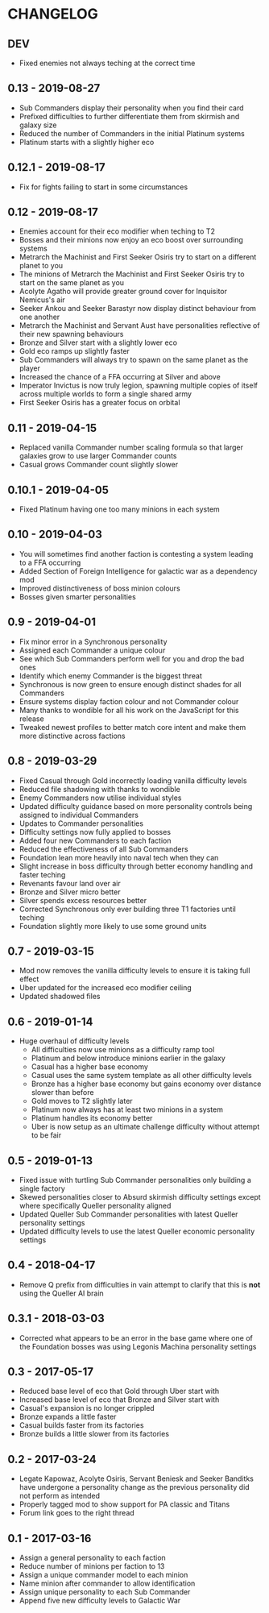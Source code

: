 # CHANGELOG

## DEV

 - Fixed enemies not always teching at the correct time

## 0.13 - 2019-08-27

 - Sub Commanders display their personality when you find their card
 - Prefixed difficulties to further differentiate them from skirmish and galaxy size
 - Reduced the number of Commanders in the initial Platinum systems
 - Platinum starts with a slightly higher eco

## 0.12.1 - 2019-08-17

 - Fix for fights failing to start in some circumstances

## 0.12 - 2019-08-17

 - Enemies account for their eco modifier when teching to T2
 - Bosses and their minions now enjoy an eco boost over surrounding systems
 - Metrarch the Machinist and First Seeker Osiris try to start on a different planet to you
 - The minions of Metrarch the Machinist and First Seeker Osiris try to start on the same planet as you
 - Acolyte Agatho will provide greater ground cover for Inquisitor Nemicus's air
 - Seeker Ankou and Seeker Barastyr now display distinct behaviour from one another
 - Metrarch the Machinist and Servant Aust have personalities reflective of their new spawning behaviours
 - Bronze and Silver start with a slightly lower eco
 - Gold eco ramps up slightly faster
 - Sub Commanders will always try to spawn on the same planet as the player
 - Increased the chance of a FFA occurring at Silver and above
 - Imperator Invictus is now truly legion, spawning multiple copies of itself across multiple worlds to form a single shared army
 - First Seeker Osiris has a greater focus on orbital

## 0.11 - 2019-04-15

 - Replaced vanilla Commander number scaling formula so that larger galaxies grow to use larger Commander counts
 - Casual grows Commander count slightly slower

## 0.10.1 - 2019-04-05

 - Fixed Platinum having one too many minions in each system

## 0.10 - 2019-04-03

 - You will sometimes find another faction is contesting a system leading to a FFA occurring
 - Added Section of Foreign Intelligence for galactic war as a dependency mod
 - Improved distinctiveness of boss minion colours
 - Bosses given smarter personalities

## 0.9 - 2019-04-01

 - Fix minor error in a Synchronous personality
 - Assigned each Commander a unique colour
  - See which Sub Commanders perform well for you and drop the bad ones
  - Identify which enemy Commander is the biggest threat
 - Synchronous is now green to ensure enough distinct shades for all Commanders
 - Ensure systems display faction colour and not Commander colour
 - Many thanks to wondible for all his work on the JavaScript for this release
 - Tweaked newest profiles to better match core intent and make them more distinctive across factions

## 0.8 - 2019-03-29

 - Fixed Casual through Gold incorrectly loading vanilla difficulty levels
 - Reduced file shadowing with thanks to wondible
 - Enemy Commanders now utilise individual styles
 - Updated difficulty guidance based on more personality controls being assigned to individual Commanders
 - Updates to Commander personalities
 - Difficulty settings now fully applied to bosses
 - Added four new Commanders to each faction
 - Reduced the effectiveness of all Sub Commanders
 - Foundation lean more heavily into naval tech when they can
 - Slight increase in boss difficulty through better economy handling and faster teching
 - Revenants favour land over air
 - Bronze and Silver micro better
 - Silver spends excess resources better
 - Corrected Synchronous only ever building three T1 factories until teching
 - Foundation slightly more likely to use some ground units

## 0.7 - 2019-03-15

 - Mod now removes the vanilla difficulty levels to ensure it is taking full effect
 - Uber updated for the increased eco modifier ceiling
 - Updated shadowed files

## 0.6 - 2019-01-14

 - Huge overhaul of difficulty levels
   - All difficulties now use minions as a difficulty ramp tool
   - Platinum and below introduce minions earlier in the galaxy
   - Casual has a higher base economy
   - Casual uses the same system template as all other difficulty levels
   - Bronze has a higher base economy but gains economy over distance slower than before
   - Gold moves to T2 slightly later
   - Platinum now always has at least two minions in a system
   - Platinum handles its economy better
   - Uber is now setup as an ultimate challenge difficulty without attempt to be fair

## 0.5 - 2019-01-13

 - Fixed issue with turtling Sub Commander personalities only building a single factory
 - Skewed personalities closer to Absurd skirmish difficulty settings except where specifically Queller personality aligned
 - Updated Queller Sub Commander personalities with latest Queller personality settings
 - Updated difficulty levels to use the latest Queller economic personality settings

## 0.4 - 2018-04-17

 - Remove Q prefix from difficulties in vain attempt to clarify that this is **not** using the Queller AI brain

## 0.3.1 - 2018-03-03

 - Corrected what appears to be an error in the base game where one of the Foundation bosses was using Legonis Machina personality settings

## 0.3 - 2017-05-17

 - Reduced base level of eco that Gold through Uber start with
 - Increased base level of eco that Bronze and Silver start with
 - Casual's expansion is no longer crippled
 - Bronze expands a little faster
 - Casual builds faster from its factories
 - Bronze builds a little slower from its factories

## 0.2 - 2017-03-24

 - Legate Kapowaz, Acolyte Osiris, Servant Beniesk and Seeker Banditks have undergone a personality change as the previous personality did not perform as intended
 - Properly tagged mod to show support for PA classic and Titans
 - Forum link goes to the right thread

## 0.1 - 2017-03-16

 - Assign a general personality to each faction
 - Reduce number of minions per faction to 13
 - Assign a unique commander model to each minion
 - Name minion after commander to allow identification
 - Assign unique personality to each Sub Commander
 - Append five new difficulty levels to Galactic War